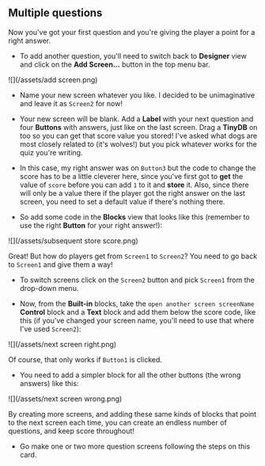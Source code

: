 ## Multiple questions

Now you've got your first question and you're giving the player a point for a right answer. 

+ To add another question, you'll need to switch back to **Designer** view and click on the **Add Screen...** button in the top menu bar.

![](/assets/add screen.png)

+ Name your new screen whatever you like. I decided to be unimaginative and leave it as `Screen2` for now!

+ Your new screen will be blank. Add a **Label** with your next question and four **Buttons** with answers, just like on the last screen. Drag a **TinyDB** on too so you can get that score value you stored! I've asked what dogs are most closely related to (it's wolves!) but you pick whatever works for the quiz you're writing.

+ In this case, my right answer was on `Button3` but the code to change the score has to be a little cleverer here, since you've first got to **get** the value of `score` before you can add `1` to it and **store** it. Also, since there will only be a value there if the player got the right answer on the last screen, you need to set a default value if there's nothing there. 

+ So add some code in the **Blocks** view that looks like this (remember to use the right **Button** for your right answer!):

![](/assets/subsequent store score.png)

Great! But how do players get from `Screen1` to `Screen2`? You need to go back to `Screen1` and give them a way! 

+ To switch screens click on the `Screen2` button and pick `Screen1` from the drop-down menu.

+ Now, from the **Built-in** blocks, take the `open another screen screenName` **Control** block and a **Text** block and add them below the score code, like this (if you've changed your screen name, you'll need to use that where I've used `Screen2`):

![](/assets/next screen right.png)

Of course, that only works if `Button1` is clicked. 

+ You need to add a simpler block for all the other buttons (the wrong answers) like this:

![](/assets/next screen wrong.png)

By creating more screens, and adding these same kinds of blocks that point to the next screen each time, you can create an endless number of questions, and keep score throughout! 

+ Go make one or two more question screens following the steps on this card.
